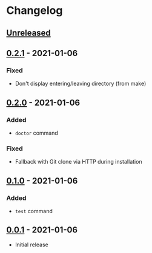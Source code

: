 # Changelog

## [Unreleased]

## [0.2.1] - 2021-01-06
### Fixed
- Don't display entering/leaving directory (from make)

## [0.2.0] - 2021-01-06
### Added
- `doctor` command
### Fixed
- Fallback with Git clone via HTTP during installation

## [0.1.0] - 2021-01-06
### Added
- `test` command

## [0.0.1] - 2021-01-06
- Initial release

[Unreleased]: https://github.com/humansriot/kind/compare/0.2.1...HEAD
[0.2.1]: https://github.com/humansriot/kind/compare/0.2.0...0.2.1
[0.2.0]: https://github.com/humansriot/kind/compare/0.1.0...0.2.0
[0.1.0]: https://github.com/humansriot/kind/compare/0.0.1...0.1.0
[0.0.1]: https://github.com/humansriot/kind/releases/tag/0.0.1
